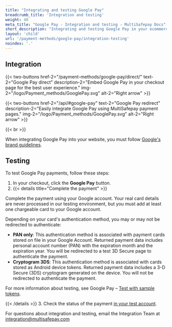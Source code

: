 ```yaml
---
title: "Integrating and testing Google Pay"
breadcrumb_title: 'Integration and testing'
weight: 40
meta_title: "Google Pay - Integration and testing - MultiSafepay Docs"
short_description: "Integrating and testing Google Pay in your ecommerce platform"
layout: 'child'
url: '/payment-methods/google-pay/integration-testing'
noindex: '.'
---
```


## Integration

{{< two-buttons href-2="/payment-methods/google-pay/direct/" text-2="Google Pay direct" description-2="Embed Google Pay in your checkout page for the best user experience." img-2="/logo/Payment_methods/GooglePay.svg" alt-2="Right arrow" >}}

{{< two-buttons href-2="/api/#google-pay" text-2="Google Pay redirect" description-2="Easily integrate Google Pay using MultiSafepay payment pages." img-2="/logo/Payment_methods/GooglePay.svg" alt-2="Right arrow" >}}

{{< br >}}

When integrating Google Pay into your website, you must follow [Google's brand guidelines](https://developers.google.com/pay/api/web/guides/brand-guidelines).

## Testing

To test Google Pay payments, follow these steps:

1. In your checkout, click the **Google Pay** button.  
2. {{< details title="Complete the payment" >}}

Complete the payment using your Google account. Your real card details are never processed in our testing environment, but you must add at least one chargeable card to your Google account.

Depending on your card's authentication method, you may or may not be redirected to authenticate:

- **PAN only**: This authentication method is associated with payment cards stored on file in your Google Account. Returned payment data includes personal account number (PAN) with the expiration month and the expiration year. You will be redirected to a test 3D Secure page to authenticate the payment.
- **Cryptogram 3DS**: This authentication method is associated with cards stored as Android device tokens. Returned payment data includes a 3-D Secure (3DS) cryptogram generated on the device. You will not be redirected to authenticate the payment.  

For more information about testing, see Google Pay – [Test with sample tokens](https://developers.google.com/pay/api/web/guides/resources/sample-tokens).

{{< /details >}}
3. Check the status of the payment [in your test account](https://testmerchant.multisafepay.com/).

For questions about integration and testing, email the Integration Team at <integration@multisafepay.com>